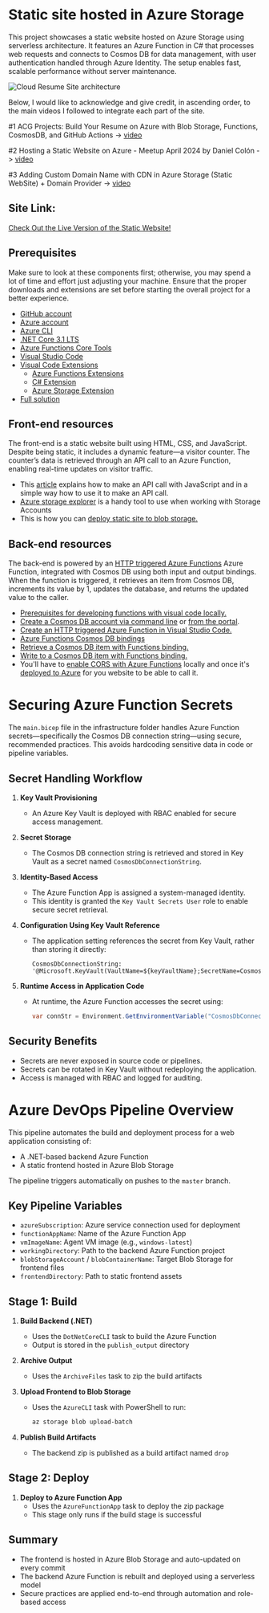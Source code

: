 # Static site hosted in Azure Storage

This project showcases a static website hosted on Azure Storage using serverless architecture. 
It features an Azure Function in C# that processes web requests and connects to Cosmos DB for data management, with user authentication handled through Azure Identity. 
The setup enables fast, scalable performance without server maintenance. 

![Cloud Resume Site architecture](https://github.com/user-attachments/assets/fc7b1e6e-0fd2-4cf5-84d2-35425d1094b5)

Below, I would like to acknowledge and give credit, in ascending order, to the main videos I followed to integrate each part of the site.

#1 ACG Projects: Build Your Resume on Azure with Blob Storage, Functions, CosmosDB, and GitHub Actions -> [video](https://youtu.be/ieYrBWmkfno) 

#2 Hosting a Static Website on Azure - Meetup April 2024 by Daniel Colón -> [video](https://www.youtube.com/watch?v=S921NkFFriM)

#3 Adding Custom Domain Name with CDN in Azure Storage (Static WebSite) + Domain Provider -> [video](https://www.youtube.com/watch?v=bVsmwv89vGE)

## Site Link:
[Check Out the Live Version of the Static Website!](https://www.routetothecloud.com/)

## Prerequisites
Make sure to look at these components first; otherwise, you may spend a lot of time and effort just adjusting your machine. 
Ensure that the proper downloads and extensions are set before starting the overall project for a better experience.

- [GitHub account](https://github.com/join)
- [Azure account](https://azure.microsoft.com/en-us/free)
- [Azure CLI](https://docs.microsoft.com/en-us/cli/azure/install-azure-cli)
- [.NET Core 3.1 LTS](https://dotnet.microsoft.com/download/dotnet/3.1)
- [Azure Functions Core Tools](https://docs.microsoft.com/en-us/azure/azure-functions/functions-run-local?tabs=macos%2Ccsharp%2Cbash#install-the-azure-functions-core-tools)
- [Visual Studio Code](https://code.visualstudio.com)
- [Visual Code Extensions](https://code.visualstudio.com/docs/introvideos/extend)
  - [Azure Functions Extensions](https://marketplace.visualstudio.com/items?itemName=ms-azuretools.vscode-azurefunctions)
  - [C# Extension](https://marketplace.visualstudio.com/items?itemName=ms-dotnettools.csharp)
  - [Azure Storage Extension](https://marketplace.visualstudio.com/items?itemName=ms-azuretools.vscode-azurestorage)
- [Full solution](https://github.com/ACloudGuru-Resources/acg-project-azure-resume)

## Front-end resources
The front-end is a static website built using HTML, CSS, and JavaScript. Despite being static, it includes a dynamic feature—a visitor counter. The counter’s data is retrieved through an API call to an Azure Function, enabling real-time updates on visitor traffic.

- This [article](https://www.digitalocean.com/community/tutorials/how-to-use-the-javascript-fetch-api-to-get-data) explains how to make an API call with JavaScript and in a simple way how to use it to make an API call.
- [Azure storage explorer](https://azure.microsoft.com/en-us/features/storage-explorer/) is a handy tool to use when working with Storage Accounts
- This is how you can [deploy static site to blob storage.](https://docs.microsoft.com/en-us/azure/storage/blobs/storage-blob-static-website-host)
  
## Back-end resources

The back-end is powered by an [HTTP triggered Azure Functions](https://docs.microsoft.com/en-us/azure/azure-functions/functions-bindings-http-webhook-trigger?tabs=csharp) Azure Function, integrated with Cosmos DB using both input and output bindings. When the function is triggered, it retrieves an item from Cosmos DB, increments its value by 1, updates the database, and returns the updated value to the caller.

- [Prerequisites for developing functions with visual code locally.](https://docs.microsoft.com/en-us/azure/azure-functions/create-first-function-vs-code-csharp)
- [Create a Cosmos DB account via command line](https://azure.microsoft.com/en-us/resources/templates/101-cosmosdb-free/) or [from the portal](https://docs.microsoft.com/en-us/azure/cosmos-db/create-cosmosdb-resources-portal).
- [Create an HTTP triggered Azure Function in Visual Studio Code.](https://docs.microsoft.com/en-us/azure/azure-functions/functions-develop-vs-code?tabs=csharp)
- [Azure Functions Cosmos DB bindings](https://docs.microsoft.com/en-us/azure/azure-functions/functions-bindings-cosmosdb-v2)
- [Retrieve a Cosmos DB item with Functions binding.](https://docs.microsoft.com/en-us/azure/azure-functions/functions-bindings-cosmosdb-v2-input?tabs=csharp)
- [Write to a Cosmos DB item with Functions binding.](https://docs.microsoft.com/en-us/azure/azure-functions/functions-bindings-cosmosdb-v2-output?tabs=csharp)
- You'll have to [enable CORS with Azure Functions](https://github.com/Azure/azure-functions-host/issues/1012) locally and once it's [deployed to Azure](https://docs.microsoft.com/en-us/azure/azure-functions/functions-how-to-use-azure-function-app-settings?tabs=portal#cors) for you website to be able to call it.

# Securing Azure Function Secrets

The `main.bicep` file in the infrastructure folder handles Azure Function secrets—specifically the Cosmos DB connection string—using secure, recommended practices. This avoids hardcoding sensitive data in code or pipeline variables.

## Secret Handling Workflow

1. **Key Vault Provisioning**  
   - An Azure Key Vault is deployed with RBAC enabled for secure access management.

2. **Secret Storage**  
   - The Cosmos DB connection string is retrieved and stored in Key Vault as a secret named `CosmosDbConnectionString`.

3. **Identity-Based Access**  
   - The Azure Function App is assigned a system-managed identity.
   - This identity is granted the `Key Vault Secrets User` role to enable secure secret retrieval.

4. **Configuration Using Key Vault Reference**  
   - The application setting references the secret from Key Vault, rather than storing it directly:
     ```bicep
     CosmosDbConnectionString: '@Microsoft.KeyVault(VaultName=${keyVaultName};SecretName=CosmosDbConnectionString)'
     ```
5. **Runtime Access in Application Code**  
   - At runtime, the Azure Function accesses the secret using:
     ```csharp
     var connStr = Environment.GetEnvironmentVariable("CosmosDbConnectionString");
     ```
## Security Benefits

- Secrets are never exposed in source code or pipelines.  
- Secrets can be rotated in Key Vault without redeploying the application.  
- Access is managed with RBAC and logged for auditing.

# Azure DevOps Pipeline Overview

This pipeline automates the build and deployment process for a web application consisting of:

- A .NET-based backend Azure Function  
- A static frontend hosted in Azure Blob Storage  

The pipeline triggers automatically on pushes to the `master` branch.

## Key Pipeline Variables

- `azureSubscription`: Azure service connection used for deployment  
- `functionAppName`: Name of the Azure Function App  
- `vmImageName`: Agent VM image (e.g., `windows-latest`)  
- `workingDirectory`: Path to the backend Azure Function project  
- `blobStorageAccount` / `blobContainerName`: Target Blob Storage for frontend files  
- `frontendDirectory`: Path to static frontend assets  

## Stage 1: Build

1. **Build Backend (.NET)**  
   - Uses the `DotNetCoreCLI` task to build the Azure Function  
   - Output is stored in the `publish_output` directory

2. **Archive Output**  
   - Uses the `ArchiveFiles` task to zip the build artifacts

3. **Upload Frontend to Blob Storage**  
   - Uses the `AzureCLI` task with PowerShell to run:
     ```bash
     az storage blob upload-batch
     ```
4. **Publish Build Artifacts**  
   - The backend zip is published as a build artifact named `drop`

## Stage 2: Deploy

1. **Deploy to Azure Function App**  
   - Uses the `AzureFunctionApp` task to deploy the zip package  
   - This stage only runs if the build stage is successful

## Summary
- The frontend is hosted in Azure Blob Storage and auto-updated on every commit  
- The backend Azure Function is rebuilt and deployed using a serverless model  
- Secure practices are applied end-to-end through automation and role-based access
